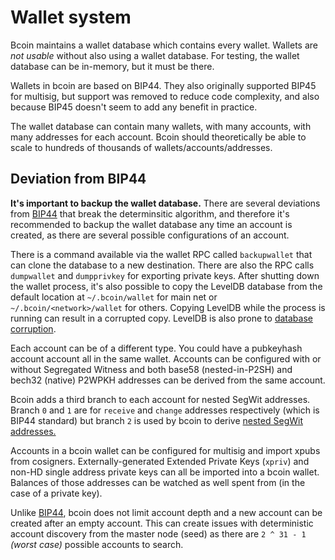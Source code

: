 # Wallet system

Bcoin maintains a wallet database which contains every wallet. Wallets are
_not usable_ without also using a wallet database. For testing, the wallet
database can be in-memory, but it must be there.

Wallets in bcoin are based on BIP44. They also originally supported BIP45 for
multisig, but support was removed to reduce code complexity, and also because
BIP45 doesn't seem to add any benefit in practice.

The wallet database can contain many wallets, with many accounts, with many
addresses for each account. Bcoin should theoretically be able to scale to
hundreds of thousands of wallets/accounts/addresses.

## Deviation from BIP44

**It's important to backup the wallet database.** There are several deviations
from [BIP44](https://github.com/bitcoin/bips/blob/master/bip-0044.mediawiki)
that break the determinsitic algorithm, and therefore it's recommended to
backup the wallet database any time an account is created, as there are several
possible configurations of an account.

There is a command available via the wallet RPC called `backupwallet` that can
clone the database to a new destination. There are also the RPC calls
`dumpwallet` and `dumpprivkey` for exporting private keys. After shutting down
the wallet process, it's also possible to copy the LevelDB database from the
default location at `~/.bcoin/wallet` for main net or
`~/.bcoin/<network>/wallet` for others. Copying LevelDB while the process is
running can result in a corrupted copy. LevelDB is also prone to
[database corruption](https://en.wikipedia.org/wiki/LevelDB#Bugs_and_reliability).

Each account can be of a different type. You could have a pubkeyhash account account all in the same wallet.
Accounts can be configured with or without Segregated Witness and both base58
(nested-in-P2SH) and bech32 (native) P2WPKH addresses can be derived from the
same account.

Bcoin adds a third branch to each account for nested SegWit addresses.
Branch `0` and `1` are for `receive` and `change` addresses respectively
(which is BIP44 standard) but branch `2` is used by bcoin to derive
[nested SegWit addresses.](https://github.com/bitcoin/bips/blob/master/bip-0141.mediawiki#P2WPKH_nested_in_BIP16_P2SH)

Accounts in a bcoin wallet can be configured for multisig and import xpubs
from cosigners. Externally-generated Extended Private Keys (`xpriv`) and non-HD
single address private keys can all be imported into a bcoin wallet. Balances
of those addresses can be watched as well spent from (in the case of a private
key).

Unlike [BIP44](https://github.com/bitcoin/bips/blob/master/bip-0044.mediawiki),
bcoin does not limit account depth and a new account can be created
after an empty account. This can create issues with deterministic account
discovery from the master node (seed) as there are `2 ^ 31 - 1` _(worst case)_
possible accounts to search.
